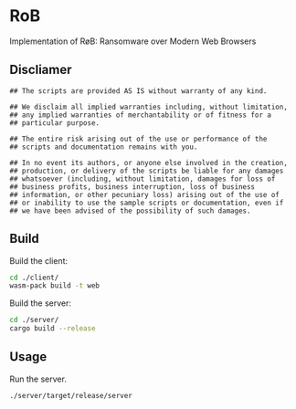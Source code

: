 # RoB
Implementation of RøB: Ransomware over Modern Web Browsers

## Discliamer
```
## The scripts are provided AS IS without warranty of any kind.

## We disclaim all implied warranties including, without limitation,
## any implied warranties of merchantability or of fitness for a
## particular purpose.

## The entire risk arising out of the use or performance of the
## scripts and documentation remains with you.

## In no event its authors, or anyone else involved in the creation,
## production, or delivery of the scripts be liable for any damages
## whatsoever (including, without limitation, damages for loss of
## business profits, business interruption, loss of business
## information, or other pecuniary loss) arising out of the use of
## or inability to use the sample scripts or documentation, even if
## we have been advised of the possibility of such damages.
```

## Build

Build the client:

```sh
cd ./client/
wasm-pack build -t web
```

Build the server:

```sh
cd ./server/
cargo build --release
```

## Usage

Run the server.

```bash
./server/target/release/server
```
